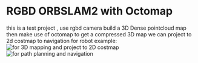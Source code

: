 # RGBD ORBSLAM2 with Octomap
this is a test project , use rgbd camera build a 3D Dense pointcloud map then make use of octomap to get a compressed 3D map 
we can project to 2d costmap to navigation  for robot
example:
![for 3D mapping and project to 2D costmap](https://github.com/xiaoxifuhongse/ORB-SLAM-RGBD-with-Octomap/blob/master/Screenshot%20from%202017-02-28%2017:17:58.png?raw=true)
![for path planning and navigation](https://github.com/xiaoxifuhongse/ORB-SLAM-RGBD-with-Octomap/blob/master/map.jpg?raw=true)
